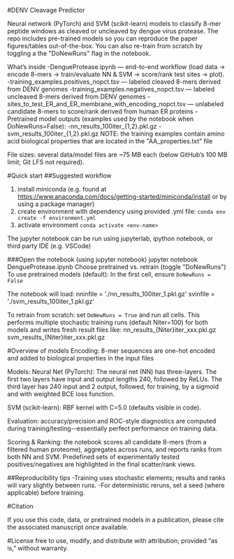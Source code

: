 #DENV Cleavage Predictor

Neural network (PyTorch) and SVM (scikit-learn) models to classify 8-mer peptide windows as cleaved or uncleaved by dengue virus protease.
The repo includes pre-trained models so you can reproduce the paper figures/tables out-of-the-box. You can also re-train from scratch by toggling a the "DoNewRuns" flag in the notebook.

What’s inside
-DengueProtease.ipynb — end-to-end workflow (load data → encode 8-mers → train/evaluate NN & SVM → score/rank test sites → plot).
-training_examples.positives_nopct.tsv — labeled cleaved 8-mers derived from DENV genomes
-training_examples.negatives_nopct.tsv — labeled uncleaved 8-mers derived from DENV genomes
-sites_to_test_ER_and_ER_membrane_with_encoding_nopct.tsv — unlabeled candidate 8-mers to score/rank derived from human ER proteins
-Pretrained model outputs (examples used by the notebook when DoNewRuns=False):
-nn_results_100iter_{1,2}.pkl.gz
-svm_results_100iter_{1,2}.pkl.gz
NOTE: the training examples contain amino acid biological properties that are located in the "AA_properties.txt" file

File sizes: several data/model files are ~75 MB each (below GitHub’s 100 MB limit; Git LFS not required).

#Quick start
##Suggested workflow
1) install miniconda (e.g. found at https://www.anaconda.com/docs/getting-started/miniconda/install or by using a package manager)
2) create environment with dependency using provided .yml file:
`conda env create -f environment.yml`
3) activate environment
`conda activate <env-name>`

The jupyter notebook can be run using jupyterlab, ipython notebook, or third party IDE (e.g. VSCode)

###Open the notebook (using jupyter notebook)
jupyter notebook DengueProtease.ipynb
Choose pretrained vs. retrain (toggle "DoNewRuns")
To use pretrained models (default): In the first cell, ensure `DoNewRuns = False`


The notebook will load:
nninfile = './nn_results_100iter_1.pkl.gz'
svinfile = './svm_results_100iter_1.pkl.gz'

To retrain from scratch: set `DoNewRuns = True`
and run all cells. This performs multiple stochastic training runs (default Niter=100) for both models and writes fresh result files like:
nn_results_{Niter}iter_xxx.pkl.gz
svm_results_{Niter}iter_xxx.pkl.gz

#Overview of models
Encoding: 8-mer sequences are one-hot encoded and added to biological properties in the input files

Models:
Neural Net (PyTorch): The neural net (NN) has three-layers. The first two layers have input and output lengths 240, followed by ReLUs. The third layer has 240 input and 2 output, followed, for training, by a sigmoid and with weighted BCE loss function.

SVM (scikit-learn): RBF kernel with C=5.0 (defaults visible in code).

Evaluation: accuracy/precision and ROC-style diagnostics are computed during training/testing--essentially perfect performance on training data.

Scoring & Ranking: the notebook scores all candidate 8-mers (from a filtered human proteome), aggregates across runs, and reports ranks from both NN and SVM. Predefined sets of experimentally tested positives/negatives are highlighted in the final scatter/rank views.


##Reproducibility tips
-Training uses stochastic elements; results and ranks will vary slightly between runs.
-For deterministic reruns, set a seed (where applicable) before training.


#Citation

If you use this code, data, or pretrained models in a publication, please cite the associated manuscript once available.

#License
free to use, modify, and distribute with attribution; provided “as is,” without warranty.